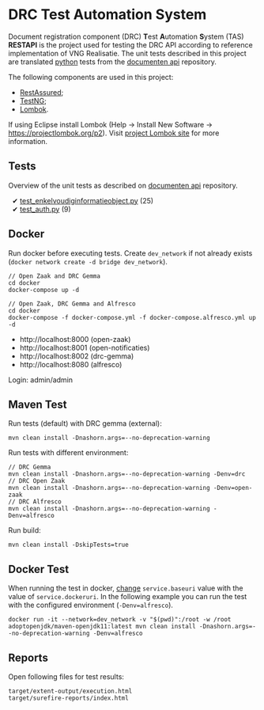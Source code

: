 # DRC Test Automation System

Document registration component (DRC) **T**est **A**utomation **S**ystem (TAS) **RESTAPI** is the project used for testing the DRC API according to reference implementation of VNG Realisatie. The unit tests described in this project are translated [python](https://www.python.org) tests from the [documenten api](https://github.com/VNG-Realisatie/documenten-api/tree/stable/1.0.x/src/drc/api/tests) repository.

The following components are used in this project:

* [RestAssured](https://rest-assured.io); 
* [TestNG](https://testng.org);
* [Lombok](https://projectlombok.org).

If using Eclipse install Lombok (Help -> Install New Software -> https://projectlombok.org/p2). Visit [project Lombok site](https://projectlombok.org/setup/eclipse) for more information.

## Tests

Overview of the unit tests as described on [documenten api](https://github.com/VNG-Realisatie/documenten-api/tree/stable/1.0.x/src/drc/api/tests) repository.

&nbsp;&nbsp;&#10004; [test_enkelvoudiginformatieobject.py](https://github.com/VNG-Realisatie/documenten-api/blob/stable/1.0.x/src/drc/api/tests/test_enkelvoudiginformatieobject.py) (25) \
&nbsp;&nbsp;&#10004; [test_auth.py](https://github.com/VNG-Realisatie/documenten-api/blob/stable/1.0.x/src/drc/api/tests/test_auth.py) (9)

## Docker

Run docker before executing tests. Create `dev_network` if not already exists (`docker network create -d bridge dev_network`).

```
// Open Zaak and DRC Gemma
cd docker
docker-compose up -d

// Open Zaak, DRC Gemma and Alfresco
cd docker
docker-compose -f docker-compose.yml -f docker-compose.alfresco.yml up -d
```

* http://localhost:8000 (open-zaak)
* http://localhost:8001 (open-notificaties)
* http://localhost:8002 (drc-gemma)
* http://localhost:8080 (alfresco)

Login: admin/admin

## Maven Test

Run tests (default) with DRC gemma (external):

```
mvn clean install -Dnashorn.args=--no-deprecation-warning
```

Run tests with different environment:

```
// DRC Gemma
mvn clean install -Dnashorn.args=--no-deprecation-warning -Denv=drc
// DRC Open Zaak
mvn clean install -Dnashorn.args=--no-deprecation-warning -Denv=open-zaak
// DRC Alfresco
mvn clean install -Dnashorn.args=--no-deprecation-warning -Denv=alfresco
```

Run build:

```
mvn clean install -DskipTests=true
```

## Docker Test

When running the test in docker, [change](src/main/resources/environments) `service.baseuri` value with the value of `service.dockeruri`. In the following example you can run the test with the configured environment (`-Denv=alfresco`).

```
docker run -it --network=dev_network -v "$(pwd)":/root -w /root adoptopenjdk/maven-openjdk11:latest mvn clean install -Dnashorn.args=--no-deprecation-warning -Denv=alfresco
```

## Reports

Open following files for test results:

```
target/extent-output/execution.html
target/surefire-reports/index.html
```